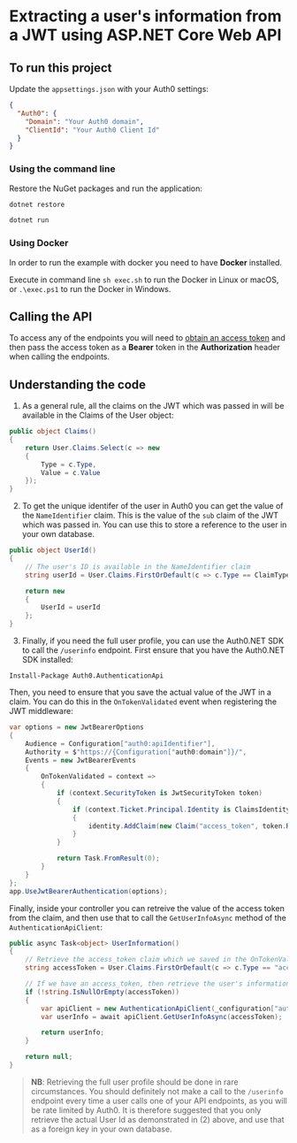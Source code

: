# Extracting a user's information from a JWT using ASP.NET Core Web API

## To run this project

Update the `appsettings.json` with your Auth0 settings:

```json
{
  "Auth0": {
    "Domain": "Your Auth0 domain",
    "ClientId": "Your Auth0 Client Id"
  } 
}
```

### Using the command line

Restore the NuGet packages and run the application:

```bash
dotnet restore

dotnet run
```

### Using Docker

In order to run the example with docker you need to have **Docker** installed.

Execute in command line `sh exec.sh` to run the Docker in Linux or macOS, or `.\exec.ps1` to run the Docker in Windows.

## Calling the API

To access any of the endpoints you will need to [obtain an access token](https://auth0.com/docs/tokens/access-token#how-to-get-an-access-token) and then pass the access token as a **Bearer** token in the **Authorization** header when calling the endpoints.

## Understanding the code

1. As a general rule, all the claims on the JWT which was passed in will be available in the Claims of the User object:

```csharp
public object Claims()
{
    return User.Claims.Select(c => new
    {
        Type = c.Type,
        Value = c.Value
    });
}
```

2. To get the unique identifer of the user in Auth0 you can get the value of the `NameIdentifier` claim. This is the value of the `sub` claim of the JWT which was passed in. You can use this to store a reference to the user in your own database.

```csharp
public object UserId()
{
    // The user's ID is available in the NameIdentifier claim
    string userId = User.Claims.FirstOrDefault(c => c.Type == ClaimTypes.NameIdentifier).Value;

    return new
    {
        UserId = userId
    };
}
```

3. Finally, if you need the full user profile, you can use the Auth0.NET SDK to call the `/userinfo` endpoint. First ensure that you have the Auth0.NET SDK installed:

```text
Install-Package Auth0.AuthenticationApi
```

Then, you need to ensure that you save the actual value of the JWT in a claim. You can do this in the `OnTokenValidated` event when registering the JWT middleware:

```csharp
var options = new JwtBearerOptions
{
    Audience = Configuration["auth0:apiIdentifier"],
    Authority = $"https://{Configuration["auth0:domain"]}/",
    Events = new JwtBearerEvents
    {
        OnTokenValidated = context =>
        {
            if (context.SecurityToken is JwtSecurityToken token)
            {
                if (context.Ticket.Principal.Identity is ClaimsIdentity identity)
                {
                    identity.AddClaim(new Claim("access_token", token.RawData));
                }
            }

            return Task.FromResult(0);
        }
    }
};
app.UseJwtBearerAuthentication(options);
```

Finally, inside your controller you can retreive the value of the access token from the claim, and then use that to call the `GetUserInfoAsync` method of the `AuthenticationApiClient`:

```csharp
public async Task<object> UserInformation()
{
    // Retrieve the access_token claim which we saved in the OnTokenValidated event
    string accessToken = User.Claims.FirstOrDefault(c => c.Type == "access_token").Value;

    // If we have an access_token, then retrieve the user's information
    if (!string.IsNullOrEmpty(accessToken))
    {
        var apiClient = new AuthenticationApiClient(_configuration["auth0:domain"]);
        var userInfo = await apiClient.GetUserInfoAsync(accessToken);

        return userInfo;
    }

    return null;
}
```

> **NB**: Retrieving the full user profile should be done in rare circumstances. You should definitely not make a call to the `/userinfo` endpoint every time a user calls one of your API endpoints, as you will be rate limited by Auth0. It is therefore suggested that you only retrieve the actual User Id as demonstrated in (2) above, and use that as a foreign key in your own database.